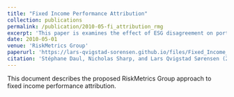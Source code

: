 ```yaml
---
title: "Fixed Income Performance Attribution"
collection: publications
permalink: /publication/2010-05-fi_attribution_rmg
excerpt: 'This paper is examines the effect of ESG disagreement on portfolio choice.'
date: 2010-05-01
venue: 'RiskMetrics Group'
paperurl: 'https://lars-qvigstad-sorensen.github.io/files/Fixed_Income_Performance_Attribution_RiskMetrics_Group_2010.pdf'
citation: 'Stéphane Daul, Nicholas Sharp, and Lars Qvigstad Sørensen (2010). &quot;Fixed Income Performance Attribution&quot; <i>RiskMetrics Group White Paper</i>'
---
```


This document describes the proposed RiskMetrics Group approach to fixed income performance attribution.
